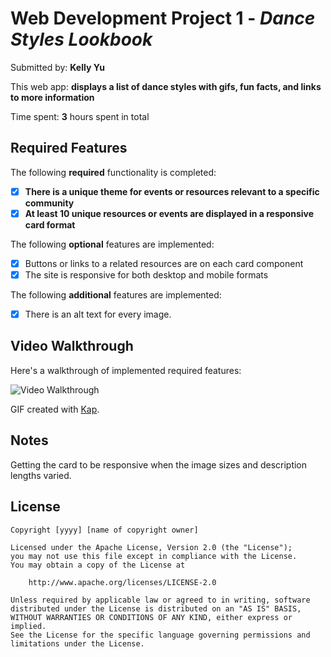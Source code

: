 # Web Development Project 1 - *Dance Styles Lookbook*

Submitted by: **Kelly Yu**

This web app: **displays a list of dance styles with gifs, fun facts, and links to more information**

Time spent: **3** hours spent in total

## Required Features

The following **required** functionality is completed:

- [x] **There is a unique theme for events or resources relevant to a specific community**
- [x] **At least 10 unique resources or events are displayed in a responsive card format**

The following **optional** features are implemented:

- [x] Buttons or links to a related resources are on each card component
- [x] The site is responsive for both desktop and mobile formats

The following **additional** features are implemented:

* [x] There is an alt text for every image.

## Video Walkthrough

Here's a walkthrough of implemented required features:

<img src='https://github.com/kellyy8/webdev102-lab1/blob/main/Kapture%202024-09-23%20at%2023.42.53.gif' title='Video Walkthrough' width='' alt='Video Walkthrough' />

GIF created with [Kap](https://getkap.co/).


## Notes

Getting the card to be responsive when the image sizes and description lengths varied.

## License

    Copyright [yyyy] [name of copyright owner]

    Licensed under the Apache License, Version 2.0 (the "License");
    you may not use this file except in compliance with the License.
    You may obtain a copy of the License at

        http://www.apache.org/licenses/LICENSE-2.0

    Unless required by applicable law or agreed to in writing, software
    distributed under the License is distributed on an "AS IS" BASIS,
    WITHOUT WARRANTIES OR CONDITIONS OF ANY KIND, either express or implied.
    See the License for the specific language governing permissions and
    limitations under the License.
